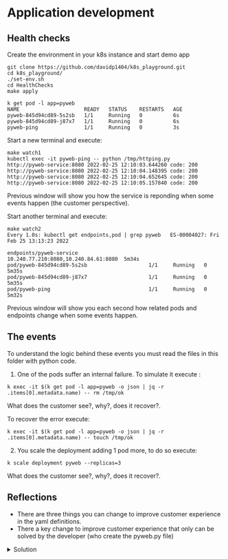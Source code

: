 # Application development
## Health checks

Create the environment in your k8s instance and start demo app
```
git clone https://github.com/davidp1404/k8s_playground.git
cd k8s_playground/
./set-env.sh
cd HealthChecks
make apply

k get pod -l app=pyweb
NAME                     READY   STATUS    RESTARTS   AGE
pyweb-845d94cd89-5s2sb   1/1     Running   0          6s
pyweb-845d94cd89-j87x7   1/1     Running   0          6s
pyweb-ping               1/1     Running   0          3s
```
Start a new terminal and execute:
```
make watch1
kubectl exec -it pyweb-ping -- python /tmp/httping.py
http://pyweb-service:8080 2022-02-25 12:10:03.644260 code: 200
http://pyweb-service:8080 2022-02-25 12:10:04.148395 code: 200
http://pyweb-service:8080 2022-02-25 12:10:04.652645 code: 200
http://pyweb-service:8080 2022-02-25 12:10:05.157840 code: 200
```
Previous window will show you how the service is reponding when some events happen (the customer perspective).

Start another terminal and execute:
```
make watch2
Every 1.0s: kubectl get endpoints,pod | grep pyweb   ES-00004027: Fri Feb 25 13:13:23 2022

endpoints/pyweb-service              10.240.77.210:8080,10.240.84.61:8080  5m34s
pod/pyweb-845d94cd89-5s2sb                    1/1     Running   0          5m35s
pod/pyweb-845d94cd89-j87x7                    1/1     Running   0          5m35s
pod/pyweb-ping                                1/1     Running   0          5m32s
```
Previous window will show you each second how related pods and endpoints change when some events happen.

## The events
To understand the logic behind these events you must read the files in this folder with python code.
1. One of the pods suffer an internal failure. To simulate it execute :
```
k exec -it $(k get pod -l app=pyweb -o json | jq -r .items[0].metadata.name) -- rm /tmp/ok
```
What does the customer see?, why?, does it recover?.   

To recover the error execute:
```
k exec -it $(k get pod -l app=pyweb -o json | jq -r .items[0].metadata.name) -- touch /tmp/ok
```

2. You scale the deployment adding 1 pod more, to do so execute:
```
k scale deployment pyweb --replicas=3
```
What does the customer see?, why?, does it recover?.


## Reflections
- There are three things you can change to improve customer experience in the yaml definitions.
- There a key change to improve customer experience that only can be solved by the developer (who create the pyweb.py file)


<details close>
<summary> Solution</summary>
<br>

## Key points to highlight:
- If you don't set the readiness probe, the kubelet assumes that the app is ready to receive traffic as soon as the container starts.
- If the container takes 10 secons to start, all the requests to it will fail for those 10 seconds. 
- If the application reaches an unrecoverable error, you should let it crash quickly. A common best-practice if is to implement a full health check in your app returning an error code that tells k8s (kubelet) the container/pod is dead. If your app is vulnerable to deadlocks implements watchdog functions.
- Readiness probes delay setting conditions conditions to insertion of the pod in the service (endpoints join the pieces), but does nothing after it is added.
- Liveness probles monitor and restart pods along all its live.
- You must understand the [pod lifecycle](https://kubernetes.io/docs/concepts/workloads/pods/pod-lifecycle/) to tune properly your app for minimal downtime. There are not single value definition that fits all cases.





